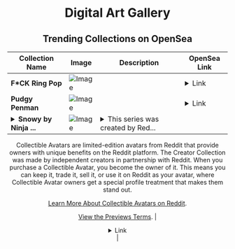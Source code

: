 <div align="center">

# Digital Art Gallery

## Trending Collections on OpenSea

| Collection Name                       | Image                                                                                     | Description                       | OpenSea Link                                                                                          |
|---------------------------------------|-------------------------------------------------------------------------------------------|-----------------------------------|--------------------------------------------------------------------------------------------------------|
| **F*CK Ring Pop** | ![Image](https://i.seadn.io/s/raw/files/42544fdcf92ae7595778db4bb919f6c3.jpg?w=500&auto=format?w=200&auto=format) |  | <details><summary>Link</summary>[F*CK Ring Pop](https://opensea.io/collection/f-ck-ring-pop-1)</details> |
| **Pudgy Penman** | ![Image](https://i.seadn.io/s/raw/files/f23599eca615ce35a2816deb7750c2d9.jpg?w=500&auto=format?w=200&auto=format) |  | <details><summary>Link</summary>[Pudgy Penman](https://opensea.io/collection/pudgy-penman)</details> |
| **<details><summary>Snowy by Ninja ...</summary>Snowy by Ninja Vagabond  x Reddit Collectible Avatars</details>** | ![Image](https://i.seadn.io/s/raw/files/1b745381e840a6179fec278a68233eef.png?w=500&auto=format?w=200&auto=format) | <details><summary>This series was created by Red...</summary>This series was created by Reddit user Ninja Vagabond  as a part of the Collectible Avatars Creator Program. You can [check out the creator's profile on Reddit](https://www.reddit.com/user/Ninja_Vagabond/).

Collectible Avatars are limited-edition avatars from Reddit that provide owners with unique benefits on the Reddit platform. The Creator Collection was made by independent creators in partnership with Reddit. When you purchase a Collectible Avatar, you become the owner of it. This means you can keep it, trade it, sell it, or use it on Reddit as your avatar, where Collectible Avatar owners get a special profile treatment that makes them stand out.

[Learn More About Collectible Avatars on Reddit](https://reddithelp.com/hc/en-us/articles/6213835889044).

[View the Previews Terms](https://www.redditinc.com/policies/previews-terms).</details> | <details><summary>Link</summary>[Snowy by Ninja Vagabond  x Reddit Collectible Avatars](https://opensea.io/collection/snowy-by-ninja-vagabond-x-reddit-collectible-avata)</details> |

</div>